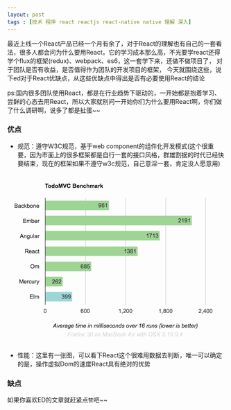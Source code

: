 ```yaml
---
layout: post
tags : [技术 程序 react reactjs react-native native 理解 深入]
---
```


最近上线一个React产品已经一个月有余了，对于React的理解也有自己的一套看法，很多人都会问为什么要用React，它的学习成本那么高，不光要学react还得学个flux的框架(redux)、webpack、es6，这一套学下来，还做不做项目了，
对于团队是否有收益，是否值得作为团队的开发项目的框架， 今天就围绕这些，说下ed对于React优缺点，从这些优缺点中得出是否有必要使用React的结论

ps:国内很多团队使用React，都是在行业趋势下驱动的，一开始都是抱着学习、尝鲜的心态去用React，所以大家就别问一开始你们为什么要用React啊，你们做了什么调研啊，说多了都是扯蛋~~

### 优点

* 规范：遵守W3C规范，基于web component的组件化开发模式(这个很重要，因为市面上的很多框架都是自行一套的接口风格，群雄割据的时代已经快要结束，现在的框架如果不遵守w3c规范，自己意淫一套，肯定没人愿意用)

 <img src='/assets/articles/2015-10-15/1.png' />

* 性能：这里有一张图，可以看下React这个很难用数据去判断，唯一可以确定的是，操作虚拟Dom的速度React具有绝对的优势


### 缺点




如果你喜欢ED的文章就赶紧点`赞`吧~~

